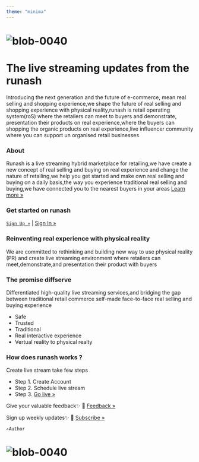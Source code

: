 ```yaml
---
theme: "minima"
---
```

# ![blob-0040](https://user-images.githubusercontent.com/61916324/132724592-e5bef25e-36d9-4da8-bbc6-84a24183c8e2.png) 

# The live streaming updates from the runash 
Introducing the next generation and the future of e-commerce, mean real selling and shopping experience,we shape the future of real selling and shopping experience with physical reality,runash is retail operating system(roS) where the retailers can meet to buyers and demonstrate, presentation their products on real experience,where the buyers can shopping the organic products on real experience,live influencer community where you can support un organised retail businesses 

### About
Runash is a live streaming hybrid marketplace for retailing,we have create a new concept of real selling and buying on real experience and change the nature of retailing,we help you get started and make own real selling and buying on a daily basis,the way you experience traditional real selling and buying,we have connected you to the nearest buyers in your areas
[Learn more »](https://runash.in/about)
### Get started on runash 
 [``Sign Up »``](https://runash.in/signup) | [Sign In »](https://runash.in/login) 
### Reinventing real experience with physical reality
We are committed to rethinking and building new way to use physical reality (PR) and create live streaming environment where retailers can meet,demonstrate,and presentation their product with buyers<br>
### The promise diffserve 
Differentiated high-quality live streaming services,and bridging the gap between traditional retail commerce self-made face-to-face real selling and buying experience

- Safe
- Trusted
- Traditional
- Real interactive experience
- Vertual reality to physical realty

### How does runash works ? 
Create live stream take few steps <br>
- Step 1. Create Account 
- Step 2. Schedule live stream 
- Step 3. [Go live »](https://runash.in/login)

Give your valuable feedback✨
📝 [Feedback  »](https://runash.in/feedback) 

Sign up weekly updates✨ 
📨 [Subscribe »](https://runash.in/subscribe) 

`` ✍️Author ``

# ![blob-0040](https://user-images.githubusercontent.com/61916324/132724592-e5bef25e-36d9-4da8-bbc6-84a24183c8e2.png) 


  
 


    

   

 
 

  

  

   

    














 
















